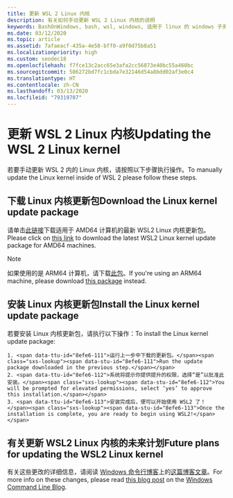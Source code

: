 ```yaml
---
title: 更新 WSL 2 Linux 内核
description: 有关如何手动更新 WSL 2 Linux 内核的说明
keywords: BashOnWindows, bash, wsl, windows, 适用于 linux 的 windows 子系统, windowssubsystem, ubuntu, wsl.conf, wslconfig
ms.date: 03/12/2020
ms.topic: article
ms.assetid: 7afaeacf-435a-4e58-bff0-a9f0d75b8a51
ms.localizationpriority: high
ms.custom: seodec18
ms.openlocfilehash: f7fce13c2acc65e3afa2cc56873e40bc55a460bc
ms.sourcegitcommit: 506272bd7fc1cbda7e32146d54a8bdd02af3e0c4
ms.translationtype: HT
ms.contentlocale: zh-CN
ms.lasthandoff: 03/13/2020
ms.locfileid: "79319707"
---
```

# <a name="updating-the-wsl-2-linux-kernel"></a><span data-ttu-id="8efe6-104">更新 WSL 2 Linux 内核</span><span class="sxs-lookup"><span data-stu-id="8efe6-104">Updating the WSL 2 Linux kernel</span></span>

<span data-ttu-id="8efe6-105">若要手动更新 WSL 2 内的 Linux 内核，请按照以下步骤执行操作。</span><span class="sxs-lookup"><span data-stu-id="8efe6-105">To manually update the Linux kernel inside of WSL 2 please follow these steps.</span></span> 

## <a name="download-the-linux-kernel-update-package"></a><span data-ttu-id="8efe6-106">下载 Linux 内核更新包</span><span class="sxs-lookup"><span data-stu-id="8efe6-106">Download the Linux kernel update package</span></span>

<span data-ttu-id="8efe6-107">请单击[此链接](https://wslstorestorage.blob.core.windows.net/wslblob/wsl_update_x64.msi)下载适用于 AMD64 计算机的最新 WSL2 Linux 内核更新包。</span><span class="sxs-lookup"><span data-stu-id="8efe6-107">Please click on [this link](https://wslstorestorage.blob.core.windows.net/wslblob/wsl_update_x64.msi) to download the latest WSL2 Linux kernel update package for AMD64 machines.</span></span>

> [!NOTE] 
> <span data-ttu-id="8efe6-108">如果使用的是 ARM64 计算机，请下载[此包](https://wslstorestorage.blob.core.windows.net/wslblob/wsl_update_arm64.msi)。</span><span class="sxs-lookup"><span data-stu-id="8efe6-108">If you're using an ARM64 machine, please download [this package](https://wslstorestorage.blob.core.windows.net/wslblob/wsl_update_arm64.msi) instead.</span></span>

## <a name="install-the-linux-kernel-update-package"></a><span data-ttu-id="8efe6-109">安装 Linux 内核更新包</span><span class="sxs-lookup"><span data-stu-id="8efe6-109">Install the Linux kernel update package</span></span>

<span data-ttu-id="8efe6-110">若要安装 Linux 内核更新包，请执行以下操作：</span><span class="sxs-lookup"><span data-stu-id="8efe6-110">To install the Linux kernel update package:</span></span>

    1. <span data-ttu-id="8efe6-111">运行上一步中下载的更新包。</span><span class="sxs-lookup"><span data-stu-id="8efe6-111">Run the update package downloaded in the previous step.</span></span>
    2. <span data-ttu-id="8efe6-112">系统将提示你提供提升的权限，选择“是”以批准此安装。</span><span class="sxs-lookup"><span data-stu-id="8efe6-112">You will be prompted for elevated permissions, select ‘yes’ to approve this installation.</span></span>
    3. <span data-ttu-id="8efe6-113">安装完成后，便可以开始使用 WSL2 了！</span><span class="sxs-lookup"><span data-stu-id="8efe6-113">Once the installation is complete, you are ready to begin using WSL2!</span></span>

## <a name="future-plans-for-updating-the-wsl2-linux-kernel"></a><span data-ttu-id="8efe6-114">有关更新 WSL2 Linux 内核的未来计划</span><span class="sxs-lookup"><span data-stu-id="8efe6-114">Future plans for updating the WSL2 Linux kernel</span></span>

<span data-ttu-id="8efe6-115">有关这些更改的详细信息，请阅读 [Windows 命令行博客](https://aka.ms/cliblog)上的[这篇博客文章](https://devblogs.microsoft.com/commandline/wsl2-will-be-generally-available-in-windows-10-version-2004)。</span><span class="sxs-lookup"><span data-stu-id="8efe6-115">For more info on these changes, please read [this blog post](https://devblogs.microsoft.com/commandline/wsl2-will-be-generally-available-in-windows-10-version-2004) on the [Windows Command Line Blog](https://aka.ms/cliblog).</span></span>
